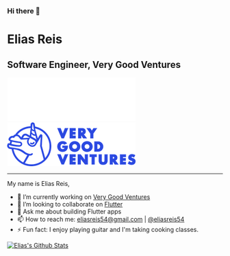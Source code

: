 ### Hi there 👋

<!--
**eliasreis54/eliasreis54** is a ✨ _special_ ✨ repository because its `README.md` (this file) appears on your GitHub profile.

Here are some ideas to get you started:

- 🔭 I’m currently working on ...
- 🌱 I’m currently learning ...
- 👯 I’m looking to collaborate on ...
- 🤔 I’m looking for help with ...
- 💬 Ask me about ...
- 📫 How to reach me: ...
- 😄 Pronouns: ...
- ⚡ Fun fact: ...
-->


# Elias Reis
## Software Engineer, Very Good Ventures

[![Very Good Ventures][logo_white]][very_good_ventures_link_dark]
[![Very Good Ventures][logo_black]][very_good_ventures_link_light]

[logo_black]: https://raw.githubusercontent.com/VGVentures/very_good_brand/main/styles/README/vgv_logo_black.png#gh-light-mode-only
[logo_white]: https://raw.githubusercontent.com/VGVentures/very_good_brand/main/styles/README/vgv_logo_white.png#gh-dark-mode-only
[very_good_ventures_link_dark]: https://verygood.ventures#gh-dark-mode-only
[very_good_ventures_link_light]: https://verygood.ventures#gh-light-mode-only

---

My name is Elias Reis,

- 🔭  I’m currently working on [Very Good Ventures](https://github.com/VGVentures)
- 👯  I’m looking to collaborate on [Flutter](https://flutter.dev)
- 💬  Ask me about building Flutter apps
- 📫 How to reach me: eliasreis54@gmail.com | [@eliasreis54](https://twitter.com/EliasReis54)
- ⚡ Fun fact: I enjoy playing guitar and I'm taking cooking classes.


[![Elias's Github Stats](https://github-readme-stats.vercel.app/api?username=eliasreis54&count_private=true&theme=default&show_icons=true)](https://github.com/eliasreis54)

